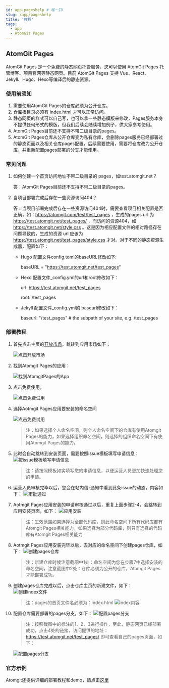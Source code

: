 ```yaml
---
id: app-pageshelp # 唯一ID
slug: /app/pageshelp
title: '教程'
tags:
  - app
  - AtomGit Pages
---
```


## AtomGit Pages

AtomGit Pages 是一个免费的静态网页托管服务，您可以使用 AtomGit Pages 托管博客、项目官网等静态网页。目前 AtomGit Pages 支持 Vue、React、Jekyll、Hugo、Hexo等编译后的静态资源。

### 使用前须知
1. 需要使用AtomGit Pages的仓库必须为公开仓库。
2. 仓库根目录必须有 index.html 才可以正常访问。
3. 静态网页的样式可以自己写，也可以拿一些静态模版来修改，Pages服务本身不提供任何形式的模版，但我们后续会陆续增加例子，供大家参考使用。
4. AtomGit Pages目前还不支持不带二级目录的pages。
5. AtomGit Pages仓库从公开仓库变为私有仓库，会删除pages服务已经部署过的静态页面以及相关仓库pages配置，后续需要使用，需要将仓库改为公开仓库，并重新配置pages部署的分支才能使用。

### 常见问题
1. 如何创建一个首页访问地址不带二级目录的 pages，如test.atomgit.net？

   答：AtomGit Pages目前还不支持不带二级目录的pages。

2. 当项目部署完成后存在一些资源访问404？

   答：当项目部署完成后存在一些资源访问404时，需要查看项目相关配置是否正确，如：https://atomgit.com/test/test_pages ，生成的pages url 为 https://test.atomgit.net/test_pages/ ，而访问的资源404，如 https://test.atomgit.net/style.css 。这是因为相应配置文件的相对路径存在问题导致的，生成的资源 url 应该为 https://test.atomgit.net/test_pages/style.css 才对。对于不同的静态资源生成器，配置如下：

   - Hugo 配置文件config.toml的baseURL修改如下:

     baseURL = "https://test.atomgit.net/test_pages"

   - Hexo 配置文件_config.yml的url和root修改如下：

     url: https://test.atomgit.net/test_pages 

     root: /test_pages

   - Jekyll 配置文件_config.yml的 baseurl修改如下：

     baseurl: "/test_pages" # the subpath of your site, e.g. /test_pages  


### 部署教程
1. 首先点击主页的[开放市场](https://atomgit.com/marketplace)，跳转到应用市场如下：

   ![点击开放市场](./img/click_market.png)

2. 找到Atomgit Pages的应用：

   ![找到AtomgitPages的App](./img/atomgit_pages_app.png)

3. 点击免费使用，

   ![点击免费试用](./img/click_use.png)

4. 选择Aotmgit Pages应用要安装的命名空间

   ![点击免费试用](./img/choice_name_space.png)
   >注：如果选择个人命名空间，则个人命名空间下的仓库有使用Atomgit Pages的能力，如果选择组织命名空间，则选择的组织命名空间下有使用Atomgit Pages的能力。

5. 此时会自动跳转到安装页面，需要按照issue模板填写申请信息：
   ![按issue模板填写申请信息](./img/apply_info.png)
   >注：请按照模板如实填写您的申请信息，以便运营人员更加快速处理您的申请。
6. 运营人员审核完毕以后，您会在站内信-通知中看到此条issue的动态，内容如下：
   ![审批通过](./img/apply_pass_notice.png)
7. Aotmgit Pages应用安装的申请审核通过以后，重复上面步骤2-4，会跳转到应用安装页面，如下：
   ![应用安装](./img/app_install.png)
    >注：生效范围如果选择为全部代码库，则此命名空间下所有代码库都有Atomgit Pages相关能力，如果选择为部分代码库，则只有选择的代码库有Atomgit Pages相关能力
8. Aotmgit Pages应用安装完毕以后，去对应的命名空间下创建pages仓库，如下：
   ![创建pages仓库](./img/new_project.png)
    >注：新建仓库时候注意截图中1处：命名空间为您在步骤7中选择安装的命名空间，注意截图中2处：仓库必须为公开的仓库，Atomgit Pages才能部署成功。

9.  创建pages仓库完成以后，点击仓库主页的新建文件，如下：
    ![创建index文件](./img/new_index.png)
    >注：pages的首页文件名必须为：index.html
    ![index内容](./img/index_detail.png)
10. 配置仓库需要部署的pages分支，如下：
    ![配置pages分支](./img/pages_setting.png)

    >注：按照截图中的标注的1、2、3进行操作，至此，静态网页已经部署成功，点击4处的链接，访问提供的地址：https://test.atomgit.net/test_pages/ 即可查看自己的pages页面，如下：

    ![配置pages分支](./img/pages_result.png)

### 官方示例
Atomgit还提供详细的部署教程和demo，请点击[这里](https://openatom.atomgit.com/explore/journalism/detail/313608476846854144)